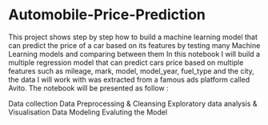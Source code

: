 # Automobile-Price-Prediction
This project shows step by step how to build a machine learning model that can predict the price of a car based on its features by testing many Machine Learning models and comparing between them
In this notebook I will build a multiple regression model that can predict cars price based on multiple features such as mileage, mark, model, model_year, fuel_type and the city, the data I will work with was extracted from a famous ads platform called Avito. The notebook will be presented as follow :

Data collection
Data Preprocessing & Cleansing
Exploratory data analysis & Visualisation
Data Modeling
Evaluting the Model
